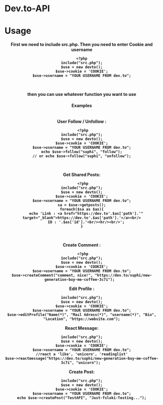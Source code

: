 # Dev.to-API
# Usage
<center>
<b>First we need to include src.php. Then you need to enter Cookie and username
  <br/>
  
  ```
  <?php
include("src.php");
$use = new devto();
$use->cookie = 'COOKIE';
$use->username = "YOUR USERNAME FROM dev.to";
```
<br/>

 then you can use whatever function you want to use
<br/>

<h4>Examples</h4>
<br/>
User Follow / Unfollow :
<br/>

```
 <?php
include("src.php");
$use = new devto();
$use->cookie = 'COOKIE';
$use->username = "YOUR USERNAME FROM dev.to";
echo $use->follow("suphi", "follow");
// or echo $use->follow("suphi", "unfollow");
```
<br/>

Get Shared Posts:
```
 <?php
include("src.php");
$use = new devto();
$use->cookie = 'COOKIE';
$use->username = "YOUR USERNAME FROM dev.to";
sa = $use->getposts();
foreach($sa as $as){
	echo 'Link : <a href="https://dev.to'.$as['path'].'" target="_blank">https://dev.to'.$as['path'].'</a><br/>
	ID : '.$as['id'].'<br/><hr/><br/>';
}
```
<br/>

Create Comment : 
```
 <?php
include("src.php");
$use = new devto();
$use->cookie = 'COOKIE';
$use->username = "YOUR USERNAME FROM dev.to";
$use->createComment("comment, nice!", "https://dev.to/suphi/new-generation-buy-me-coffee-3c7i");  
```

Edit Profile :
```
include("src.php");
$use = new devto();
$use->cookie = 'COOKIE';
$use->username = "YOUR USERNAME FROM dev.to";
$use->editProfile("Name(*)", "Maıl Adress(*)", "username(*)", "Bio", "Location", "https://website.com");
```

React Message:
```
include("src.php");
$use = new devto();
$use->cookie = 'COOKIE';
$use->username = "YOUR USERNAME FROM dev.to";
//react a 'like', 'unicorn', 'readinglist'
$use->reactmessage("https://dev.to/suphi/new-generation-buy-me-coffee-3c7i", "unicorn"); 
```

Create Post:
```
include("src.php");
$use = new devto();
$use->cookie = 'COOKIE';
$use->username = "YOUR USERNAME FROM dev.to";
echo $use->createPost("TestAPI", "Just-fsloki-Testing...");

```
